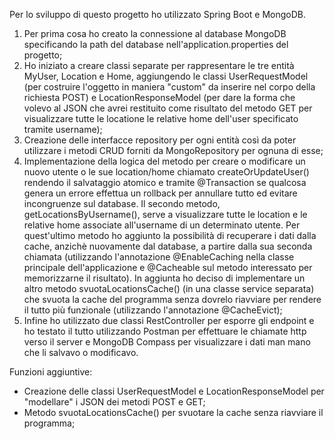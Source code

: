 Per lo sviluppo di questo progetto ho utilizzato Spring Boot e MongoDB.
1. Per prima cosa ho creato la connessione al database MongoDB specificando la path del database nell'application.properties del progetto;
2. Ho iniziato a creare classi separate per rappresentare le tre entità MyUser, Location e Home, aggiungendo le classi UserRequestModel (per costruire l'oggetto in maniera "custom" da inserire nel corpo della richiesta POST) e LocationResponseModel (per dare la forma che volevo al JSON che avrei restituito come risultato del metodo GET per visualizzare tutte le locatione le relative home dell'user specificato tramite username);
3. Creazione delle interfacce repository per ogni entità così da poter utilizzare i metodi CRUD forniti da MongoRepository per ognuna di esse;
4. Implementazione della logica del metodo per creare o modificare un nuovo utente o le sue location/home chiamato createOrUpdateUser() rendendo il salvataggio atomico e tramite @Transaction se qualcosa genera un errore effettua un rollback per annullare tutto ed evitare incongruenze sul database. Il secondo metodo, getLocationsByUsername(), serve a visualizzare tutte le location e le relative home associate all'username di un determinato utente. Per quest'ultimo metodo ho aggiunto la possibilità di recuperare i dati dalla cache, anzichè nuovamente dal database, a partire dalla sua seconda chiamata (utilizzando l'annotazione @EnableCaching nella classe principale dell'applicazione e @Cacheable sul metodo interessato per memorizzarne il risultato). In aggiunta ho deciso di implementare un altro metodo svuotaLocationsCache() (in una classe service separata) che svuota la cache del programma senza dovrelo riavviare per rendere il tutto più funzionale (utilizzando l'annotazione @CacheEvict);
5. Infine ho utilizzato due classi RestController per esporre gli endpoint e ho testato il tutto utilizzando Postman per effettuare le chiamate http verso il server e MongoDB Compass per visualizzare i dati man mano che li salvavo o modificavo.

Funzioni aggiuntive: 
- Creazione delle classi UserRequestModel e LocationResponseModel per "modellare" i JSON dei metodi POST e GET;
- Metodo svuotaLocationsCache() per svuotare la cache senza riavviare il programma;
